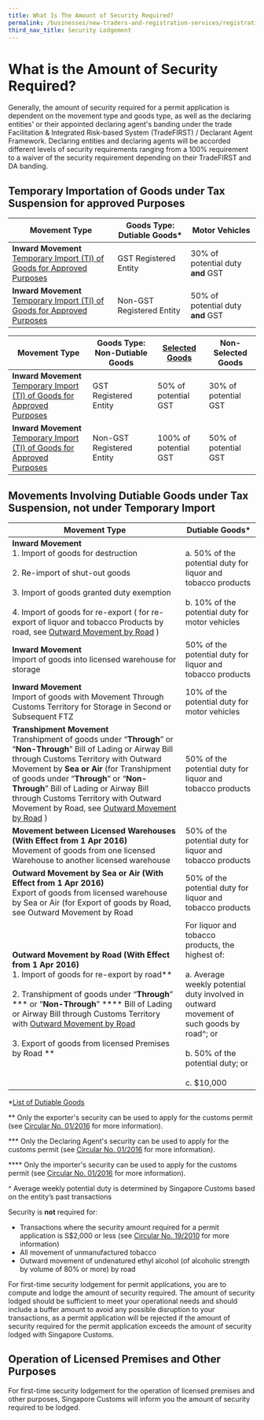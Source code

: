 ```yaml
---
title: What Is The Amount of Security Required?
permalink: /businesses/new-traders-and-registration-services/registration-services/security-lodgement/amount-of-security-required/
third_nav_title: Security Lodgement
---
```

# What is the Amount of Security Required?

Generally, the amount of security required for a permit application is dependent on the movement type and goods type, as well as the declaring entities' or their appointed declaring agent's banding under the trade Facilitation &amp; Integrated Risk-based System (TradeFIRST) / Declarant Agent Framework. Declaring entities and declaring agents will be accorded different levels of security requirements ranging from a 100% requirement to a waiver of the security requirement depending on their TradeFIRST and DA banding. 

## Temporary Importation of Goods under Tax Suspension for approved Purposes

|Movement Type| Goods Type: Dutiable Goods* |Motor Vehicles|
|--|--|--|
| **Inward Movement** <br> [Temporary Import (TI) of Goods for Approved Purposes](/businesses/importing-goods/temporary-import-scheme)  | GST Registered Entity |30% of potential duty **and** GST|
| **Inward Movement** <br> [Temporary Import (TI) of Goods for Approved Purposes](/businesses/importing-goods/temporary-import-scheme)  | Non-GST Registered Entity |50% of potential duty **and** GST|



|Movement Type|Goods Type: Non-Dutiable Goods |[Selected Goods](/files/businesses/selectedgoods.pdf)|Non-Selected Goods|
|--|--|--|--|
| **Inward Movement** <br> [Temporary Import (TI) of Goods for Approved Purposes](/businesses/importing-goods/temporary-import-scheme) | GST Registered Entity |50% of potential GST|30% of potential GST|
| **Inward Movement** <br> [Temporary Import (TI) of Goods for Approved Purposes](/businesses/importing-goods/temporary-import-scheme) | Non-GST Registered Entity |100% of potential GST|50% of potential GST|


## Movements Involving Dutiable Goods under Tax Suspension, not under Temporary Import

| Movement  Type | Dutiable Goods*  |
|--|--|
| **Inward Movement**<br> 1.  Import of goods for destruction<br><br> 2. Re-import of shut-out goods<br><br> 3. Import of goods granted duty exemption<br><br>4.  Import of goods for re-export ( for re-export of liquor and tobacco Products by road, see [Outward Movement by Road](/news-and-media/circulars/2016-01-15-Circular012016.pdf) ) | a. 50% of the potential duty for liquor and tobacco products<br><br> b. 10% of the potential duty for motor vehicles |
| **Inward Movement**<br>Import of goods into licensed warehouse for storage | 50% of the potential duty for liquor and tobacco products |
 **Inward Movement** <br> Import of goods with Movement Through Customs Territory for Storage in Second or Subsequent FTZ | 10% of the potential duty for motor vehicles |
| **Transhipment Movement** <br>Transhipment of goods under “**Through**” or “**Non-Through**” Bill of Lading or Airway Bill through Customs Territory with Outward Movement  by **Sea or Air**  (for Transhipment of goods under “**Through**” or “**Non-Through**” Bill of Lading or Airway Bill through Customs Territory with Outward Movement  by Road, see  [Outward Movement by Road](/news-and-media/circulars/2016-01-15-Circular012016.pdf) ) | 50% of the potential duty for liquor and tobacco products |
|**Movement between Licensed Warehouses**  **(With Effect from 1 Apr 2016)**<br> Movement of goods from one licensed Warehouse to another licensed warehouse  | 50% of the potential duty for liquor and tobacco products |
| **Outward Movement by Sea or Air (With Effect from 1 Apr 2016)**<br>Export of goods from licensed warehouse by Sea or Air  (for Export of goods by Road, see Outward Movement by Road | 50% of the potential duty for liquor and tobacco products |
| **Outward Movement by Road  (With Effect from 1 Apr 2016)** <br>1.  Import of goods for re-export by road** <br><br>2.  Transhipment of goods under “**Through**” ***  or “**Non-Through**” ****  Bill of Lading or Airway Bill through Customs Territory with [Outward Movement by Road](/news-and-media/circulars/2016-01-15-Circular012016.pdf) <br><br>3. Export of goods from licensed Premises by Road ** | For liquor and tobacco products, the highest of:<br><br> a. Average weekly potential duty involved in outward movement of such goods by road^; or<br><br> b. 50% of the potential duty; or<br><br> c. $10,000 |


*[List of Dutiable Goods](/businesses/valuation-duties-taxes-fees/duties-and-dutiable-goods/list-of-dutiable-goods)

** Only the exporter's security can be used to apply for the customs permit (see  [Circular No. 01/2016](/news-and-media/circulars/2016-01-15-Circular012016.pdf) for more information).

*** Only the Declaring Agent's security can be used to apply for the customs permit (see [Circular No. 01/2016](/news-and-media/circulars/2016-01-15-Circular012016.pdf) for more information).

**** Only the importer's security can be used to apply for the customs permit (see [Circular No. 01/2016](/news-and-media/circulars/2016-01-15-Circular012016.pdf) for more information).

^ Average weekly potential duty is determined by Singapore Customs based on the entity’s past transactions

Security is  **not**  required for:

-   Transactions where the security amount required for a permit application is S$2,000 or less (see  [Circular No. 19/2010](/news-and-media/circulars/2010-11-15-Circular192010.pdf) for more information)
-   All movement of unmanufactured tobacco
-   Outward movement of undenatured ethyl alcohol (of alcoholic strength by volume of 80% or more) by road

For first-time security lodgement for permit applications, you are to compute and lodge the amount of security required. The amount of security lodged should be sufficient to meet your operational needs and should include a buffer amount to avoid any possible disruption to your transactions, as a permit application will be rejected if the amount of security required for the permit application exceeds the amount of security lodged with Singapore Customs.

## Operation of Licensed Premises and Other Purposes

For first-time security lodgement for the operation of licensed premises and other purposes, Singapore Customs will inform you the amount of security required to be lodged.